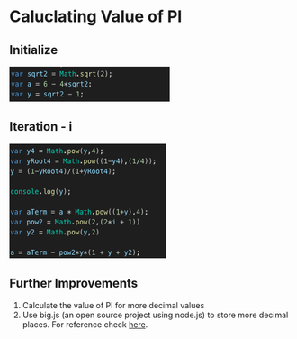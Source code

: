 # Caluclating Value of PI

## Initialize
!['image_not_found'](images/initialize.png)

## Iteration - i
!['iteration_image_not_found'](images/iteration.png)

## Further Improvements
1. Calculate the value of PI for more decimal values
2. Use big.js (an open source project using node.js) to store more decimal places. For reference check [here](https://github.com/MikeMcl/big.js/).